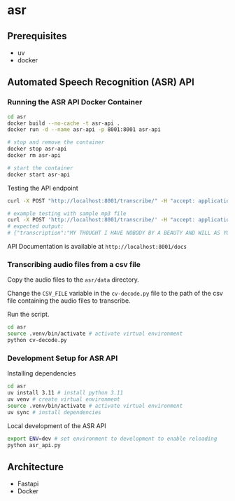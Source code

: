 # asr

## Prerequisites

- uv
- docker

## Automated Speech Recognition (ASR) API

### Running the ASR API Docker Container

```sh
cd asr
docker build --no-cache -t asr-api .
docker run -d --name asr-api -p 8001:8001 asr-api

# stop and remove the container
docker stop asr-api
docker rm asr-api

# start the container
docker start asr-api
```

Testing the API endpoint

```sh
curl -X POST "http://localhost:8001/transcribe/" -H "accept: application/json" -F "file=@/path/to/your/audio/file.mp3;type=audio/mpeg"

# example testing with sample mp3 file
curl -X POST 'http://localhost:8001/transcribe/' -H "accept: application/json" -F "file=@sample-0.mp3;type=audio/mpeg"
# expected output:
# {"transcription":"MY THOUGHT I HAVE NOBODY BY A BEAUTY AND WILL AS YOU PURED MISTER ROCHESTER IS SUB AND THAT SO DON'T FINE SEMPEST AND DEVOTED TA BOWD TO WHAT MIGHT IN A","duration":10.042630385487529}
```

API Documentation is available at `http://localhost:8001/docs`

### Transcribing audio files from a csv file

Copy the audio files to the `asr/data` directory.

Change the `CSV_FILE` variable in the `cv-decode.py` file to the path of the csv file containing the audio files to transcribe.

Run the script.

```sh
cd asr
source .venv/bin/activate # activate virtual environment
python cv-decode.py
```

### Development Setup for ASR API

Installing dependencies

```bash
cd asr
uv install 3.11 # install python 3.11
uv venv # create virtual environment
source .venv/bin/activate # activate virtual environment
uv sync # install dependencies
```

Local development of the ASR API

```bash
export ENV=dev # set environment to development to enable reloading
python asr_api.py
```

## Architecture

- Fastapi
- Docker
